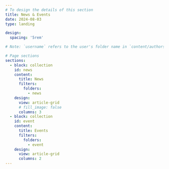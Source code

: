 ```yaml
---
# To design the details of this section
title: News & Events
date: 2024-08-03
type: landing

design:
  spacing: '5rem'

# Note: `username` refers to the user's folder name in `content/authors/`

# Page sections
sections:
  - block: collection
    id: news
    content:
      title: News
      filters:
        folders:
          - news
    design:
      view: article-grid
      # fill_image: false
      columns: 3
  - block: collection
    id: event
    content:
      title: Events
      filters:
        folders:
          - event
    design:
      view: article-grid
      columns: 2
---
```

